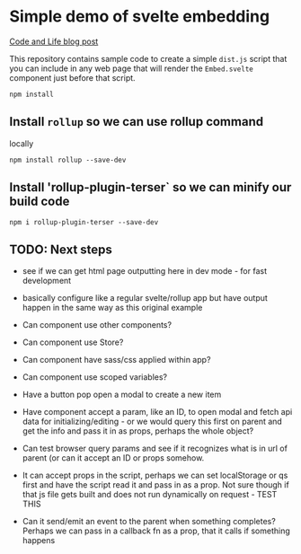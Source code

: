 # Simple demo of svelte embedding

[Code and Life blog post](https://codeandlife.com/2021/03/06/easy-to-embed-svelte-components/)

This repository contains sample code to create a simple
`dist.js` script that you can include in any web page
that will render the `Embed.svelte` component just before
that script.

```
npm install
```

## Install `rollup` so we can use rollup command

locally

```
npm install rollup --save-dev
```

## Install 'rollup-plugin-terser` so we can minify our build code

```
npm i rollup-plugin-terser --save-dev
```

## TODO: Next steps

- see if we can get html page outputting here in dev mode - for fast development
- basically configure like a regular svelte/rollup app but have output happen in the same way as this original example

- Can component use other components?
- Can component use Store?
- Can component have sass/css applied within app?
- Can component use scoped variables?
- Have a button pop open a modal to create a new item
- Have component accept a param, like an ID, to open modal and fetch api data for initializing/editing - or we would query this first on parent and get the info and pass it in as props, perhaps the whole object?
- Can test browser query params and see if it recognizes what is in url of parent (or can it accept an ID or props somehow.
- It can accept props in the script, perhaps we can set localStorage or qs first and have the script read it and pass in as a prop. Not sure though if that js file gets built and does not run dynamically on request - TEST THIS
- Can it send/emit an event to the parent when something completes? Perhaps we can pass in a callback fn as a prop, that it calls if something happens
